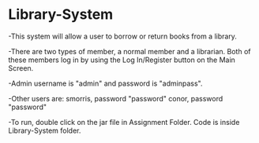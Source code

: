 Library-System
==============

-This system will allow a user to borrow or return books from a library.

-There are two types of member, a normal member and a librarian. Both of these members log in by using the Log In/Register button on the Main Screen. 

-Admin username is "admin" and password is "adminpass".

-Other users are:
smorris, password "password"
conor, password "password"

-To run, double click on the jar file in Assignment Folder. Code is inside Library-System folder.


